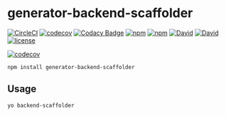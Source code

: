 # generator-backend-scaffolder

[![CircleCI](https://img.shields.io/circleci/project/suddi/generator-backend-scaffolder.svg)](https://circleci.com/gh/suddi/generator-backend-scaffolder)
[![codecov](https://codecov.io/gh/suddi/generator-backend-scaffolder/branch/master/graph/badge.svg)](https://codecov.io/gh/suddi/generator-backend-scaffolder)
[![Codacy Badge](https://api.codacy.com/project/badge/Grade/ba6244dc47f34661a99cefb159d93bcb)](https://www.codacy.com/app/Suddi/generator-backend-scaffolder?utm_source=github.com&amp;utm_medium=referral&amp;utm_content=suddi/generator-backend-scaffolder&amp;utm_campaign=Badge_Grade)
[![npm](https://img.shields.io/npm/v/generator-backend-scaffolder.svg)](https://www.npmjs.com/package/generator-backend-scaffolder)
[![npm](https://img.shields.io/npm/dt/generator-backend-scaffolder.svg)](https://www.npmjs.com/package/generator-backend-scaffolder)
[![David](https://img.shields.io/david/suddi/generator-backend-scaffolder.svg)](https://david-dm.org/suddi/generator-backend-scaffolder)
[![David](https://img.shields.io/david/dev/suddi/generator-backend-scaffolder.svg)](https://david-dm.org/suddi/generator-backend-scaffolder?type=dev)
[![license](https://img.shields.io/github/license/suddi/generator-backend-scaffolder.svg)](https://github.com/suddi/generator-backend-scaffolder/blob/master/LICENSE)

[![codecov](https://codecov.io/gh/suddi/generator-backend-scaffolder/branch/master/graphs/commits.svg)](https://codecov.io/gh/suddi/generator-backend-scaffolder)

````
npm install generator-backend-scaffolder
````

## Usage

````
yo backend-scaffolder
````
